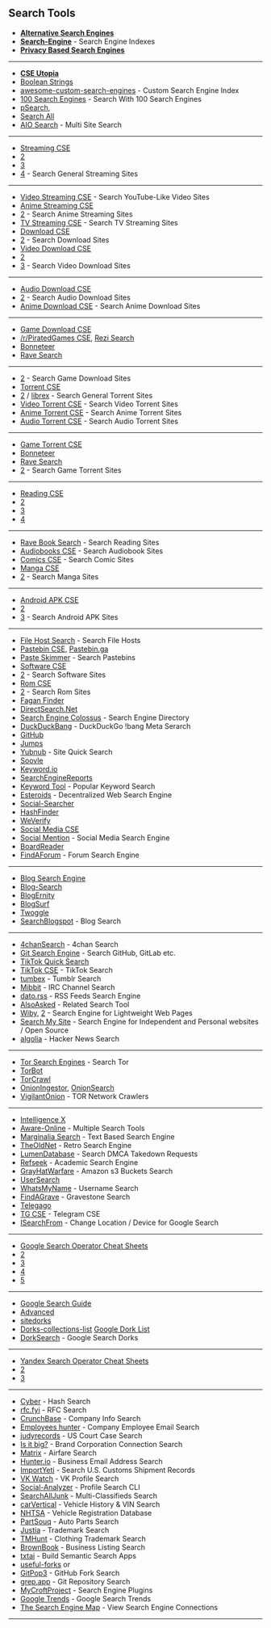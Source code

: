 ## Search Tools

-   **[Alternative Search Engines](https://www.reddit.com/r/FREEMEDIAHECKYEAH/wiki/storage#wiki_alternative_search_engines)**
- **[Search-Engine](https://start.me/p/wM7y15/search-engine)** - Search Engine Indexes
-   **[Privacy Based Search Engines](https://www.reddit.com/r/FREEMEDIAHECKYEAH/wiki/adblock-vpn-privacy#wiki_.25B7_search_engines)**
---
-   **[CSE Utopia](https://start.me/p/EL84Km/cse-utopia)**
- [Boolean Strings](https://booleanstrings.com/all-the-40-forty-custom-search-engines/) 
- [awesome-custom-search-engines](https://github.com/davzoku/awesome-custom-search-engines) - Custom Search Engine Index
-   [100 Search Engines](https://www.100searchengines.com/) - Search With 100 Search Engines
-   [pSearch](https://github.com/SerjSX/pSearch/), 
- [Search All](https://www.searchall.net/) 
- [AIO Search](https://www.aiosearch.com/) - Multi Site Search
---
-   [Streaming CSE](https://cse.google.com/cse?cx=006516753008110874046:cfdhwy9o57g#gsc.tab=0)
- [2](https://cse.google.com/cse?cx=006516753008110874046:o0mf6t-ugea#gsc.tab=0)
- [3](https://cse.google.com/cse?cx=98916addbaef8b4b6)
- [4](https://cse.google.com/cse?cx=0199ade0b25835f2e) - Search General Streaming Sites
---
-   [Video Streaming CSE](https://cse.google.com/cse?cx=006516753008110874046:6v9mqdaai6q#gsc.tab=0) - Search YouTube-Like Video Sites
-   [Anime Streaming CSE](https://cse.google.com/cse?cx=006516753008110874046:vzcl7wcfhei)
- [2](https://cse.google.com/cse?cx=006516753008110874046:mrfarx7-dxu) - Search Anime Streaming Sites
-   [TV Streaming CSE](https://cse.google.com/cse?cx=006516753008110874046:hrhinud6efg) - Search TV Streaming Sites
-   [Download CSE](https://cse.google.com/cse?cx=006516753008110874046:1ugcdt3vo7z)
- [2](https://cse.google.com/cse?cx=006516753008110874046:reodoskmj7h) - Search Download Sites
-   [Video Download CSE](https://cse.google.com/cse?cx=006516753008110874046:wevn3lkn9rr)
- [2](https://cse.google.com/cse?cx=89f2dfcea452fc451)
- [3](https://cse.google.com/cse?cx=aab218d0aa53e3578) - Search Video Download Sites
---
-   [Audio Download CSE](https://cse.google.com/cse?cx=006516753008110874046:ibmyuhh72io)
- [2](https://cse.google.com/cse?cx=006516753008110874046:ohobg3wvr_w) - Search Audio Download Sites
-   [Anime Download CSE](https://cse.google.com/cse?cx=006516753008110874046:osnah6w0yw8) - Search Anime Download Sites
---
-   [Game Download CSE](https://cse.google.com/cse?cx=006516753008110874046:cbjowp5sdqg)
- [/r/PiratedGames CSE](https://cse.google.com/cse?cx=20c2a3e5f702049aa), [Rezi Search](https://rezi.one/)
- [Bonneteer](https://bonneteer.herokuapp.com/) 
- [Rave Search](https://idleendeavor.github.io/gamesearch/) 
---
- [2](https://ravegamesearch.pages.dev/) - Search Game Download Sites
-   [Torrent CSE](https://cse.google.com/cse?cx=006516753008110874046:0led5tukccj)
- [2](https://cse.google.com/cse?cx=006516753008110874046:kh3piqxus6n) / [librex](https://github.com/hnhx/librex) - Search General Torrent Sites
-   [Video Torrent CSE](https://cse.google.com/cse?cx=006516753008110874046:gaoebxgop7j) - Search Video Torrent Sites
-   [Anime Torrent CSE](https://cse.google.com/cse?cx=006516753008110874046:lamzt6ls4iz) - Search Anime Torrent Sites
-   [Audio Torrent CSE](https://cse.google.com/cse?cx=006516753008110874046:v75cyb4ci55) - Search Audio Torrent Sites
---
-   [Game Torrent CSE](https://cse.google.com/cse?cx=006516753008110874046:pobnsujblyx)
- [Bonneteer](https://bonneteer.herokuapp.com/) 
- [Rave Search](https://idleendeavor.github.io/gamesearch/) 
- [2](https://ravegamesearch.pages.dev/) - Search Game Torrent Sites
---
-   [Reading CSE](https://cse.google.com/cse?cx=006516753008110874046:s9ddesylrm8)
- [2](https://cse.google.com/cse?cx=006516753008110874046:rc855wetniu)
- [3](https://cse.google.com/cse?cx=e9657e69c76480cb8)
- [4](https://cse.google.com/cse?cx=c46414ccb6a943e39) 
---
- [Rave Book Search](https://ravebooksearch.com/) - Search Reading Sites
-   [Audiobooks CSE](https://cse.google.com/cse?cx=006516753008110874046:cwbbza56vhd) - Search Audiobook Sites
-   [Comics CSE](https://cse.google.com/cse?cx=006516753008110874046:p4hgytyrohg) - Search Comic Sites
-   [Manga CSE](https://cse.google.com/cse?cx=006516753008110874046:4im0fkhej3z)
- [2](https://cse.google.com/cse?cx=006516753008110874046:a5mavctjnsc#gsc.tab=0) - Search Manga Sites
---
-   [Android APK CSE](https://cse.google.com/cse?cx=e0d1769ccf74236e8)
- [2](https://cse.google.com/cse?cx=73948689c2c206528)
- [3](https://cse.google.com/cse?cx=a805854b6a196d6a6) - Search Android APK Sites
---
-   [File Host Search](https://cse.google.com/cse?cx=90a35b59cee2a42e1) - Search File Hosts
-   [Pastebin CSE](https://cse.google.com/cse?cx=0cd79b819f26af9d0), [Pastebin.ga](https://pastebin.ga/) 
- [Paste Skimmer](https://sites.google.com/view/l33tech/tools/pasteskimmer) - Search Pastebins
-   [Software CSE](https://cse.google.com/cse?cx=57b3962509047447e)
- [2](https://cse.google.com/cse?cx=ec7d33ef358ae1b65) - Search Software Sites
-   [Rom CSE](https://cse.google.com/cse?cx=f47f68e49301a07ac)
- [2](https://cse.google.com/cse?cx=744926a50bd7eb010) - Search Rom Sites
-   [Fagan Finder](https://www.faganfinder.com/)
- [DirectSearch.Net](http://www.directsearch.net/) 
- [Search Engine Colossus](https://www.searchenginecolossus.com/) - Search Engine Directory
-   [DuckDuckBang](https://mosermichael.github.io/duckduckbang/html/main.html) - DuckDuckGo !bang Meta Serarch 
- [GitHub](https://github.com/MoserMichael/duckduckbang)
-   [Jumps](https://jumps.io/) 
- [Yubnub](https://yubnub.org/) - Site Quick Search
-   [Soovle](https://soovle.com/)
- [Keyword.io](http://www.keyword.io/)
- [SearchEngineReports](https://searchenginereports.net/) 
- [Keyword Tool](https://keywordtool.io/) - Popular Keyword Search
-   [Esteroids](https://esteroids.eth.limo/#) - Decentralized Web Search Engine
-   [Social-Searcher](https://www.social-searcher.com/)
- [HashFinder](https://www.hashfinder.xyz/)
- [WeVerify](https://cse.google.com/cse?cx=006976128084956795641:ad1xj14zfap)
- [Social Media CSE](https://cse.google.com/cse?cx=73dda67fd05b4405f#gsc.tab=1&gsc.sort=) 
- [Social Mention](http://socialmention.com/) - Social Media Search Engine
-   [BoardReader](https://boardreader.com/) 
- [FindAForum](https://www.findaforum.net/Home/Search/) - Forum Search Engine
---
-   [Blog Search Engine](http://www.blogsearchengine.org/)
- [Blog-Search](https://www.blog-search.com/)
- [BlogErnity](http://www.bloggernity.com/)
- [BlogSurf](https://blogsurf.io/)
- [Twoggle](https://twoggle.com/) 
- [SearchBlogspot](https://www.searchblogspot.com/) - Blog Search
---
-   [4chanSearch](https://4chansearch.com/) - 4chan Search
-   [Git Search Engine](https://zzollo.co/) - Search GitHub, GitLab etc.
-   [TikTok Quick Search](https://www.osintcombine.com/tiktok-quick-search)
- [TikTok CSE](https://cse.google.com/cse?cx=c42f6b58703f83683) - TikTok Search
-   [tumbex](https://www.tumbex.com/) - Tumblr Search
-   [Mibbit](https://search.mibbit.com/) - IRC Channel Search
-   [dato.rss](https://datorss.com/) - RSS Feeds Search Engine
-   [AlsoAsked](https://alsoasked.com/) - Related Search Tool
-   [Wiby](https://wiby.org/), [2](https://wiby.me/) - Search Engine for Lightweight Web Pages
-   [Search My Site](https://searchmysite.net/) - Search Engine for Independent and Personal websites / Open Source
-   [algolia](https://hn.algolia.com/) - Hacker News Search
---
-   [Tor Search Engines](https://www.reddit.com/r/FREEMEDIAHECKYEAH/wiki/storage#wiki_tor_search_engines) - Search Tor
-   [TorBot](https://github.com/DedSecInside/TorBot)
- [TorCrawl](https://github.com/james04gr/TorCrawl.py)
- [OnionIngestor](https://github.com/danieleperera/OnionIngestor), [OnionSearch](https://github.com/megadose/OnionSearch) 
- [VigilantOnion](https://github.com/andreyglauzer/VigilantOnion) - TOR Network Crawlers
---
-   [Intelligence X](https://intelx.io/tools) 
- [Aware-Online](https://www.aware-online.com/en/osint-tools/) - Multiple Search Tools
-   [Marginalia Search](https://search.marginalia.nu/) - Text Based Search Engine
-   [TheOldNet](http://theoldnet.com/) - Retro Search Engine
-   [LumenDatabase](https://lumendatabase.org/) - Search DMCA Takedown Requests
-   [Refseek](https://www.refseek.com/) - Academic Search Engine
-   [GrayHatWarfare](http://buckets.grayhatwarfare.com/) - Amazon s3 Buckets Search
-   [UserSearch](https://usersearch.org/) 
- [WhatsMyName](https://whatsmyname.app/) - Username Search
-   [FindAGrave](https://findagrave.com/) - Gravestone Search
-   [Telegago](https://cse.google.com/cse?&cx=006368593537057042503:efxu7xprihg#gsc.tab=0) 
- [TG CSE](https://cse.google.com/cse?cx=006249643689853114236:a3iibfpwexa) - Telegram CSE
-   [ISearchFrom](http://isearchfrom.com/) - Change Location / Device for Google Search
---
-   [Google Search Operator Cheat Sheets](https://moz.com/learn/seo/search-operators)
- [2](https://moz.com/blog/mastering-google-search-operators-in-67-steps)
- [3](https://ahrefs.com/blog/google-advanced-search-operators/)
- [4](https://l-lists.com/en/lists/m1mdwx.html)
- [5](https://github.com/BushidoUK/OSINT-SearchOperators)
---
-   [Google Search Guide](https://moz.com/blog/the-ultimate-guide-to-the-google-search-parameters) 
- [Advanced](https://coursebuilder.withgoogle.com/)
-   [sitedorks](https://github.com/Zarcolio/sitedorks)
- [Dorks-collections-list](https://github.com/cipher387/Dorks-collections-list/) [Google Dork List](https://www.boxpiper.com/posts/google-dork-list)
- [DorkSearch](https://www.dorksearch.com/) - Google Search Dorks
---
-   [Yandex Search Operator Cheat Sheets](https://yandex.com/support/direct/keywords/symbols-and-operators.html)
- [2](https://seosly.com/yandex-search-operators/)
- [3](https://seranking.ru/blog/seo/operatory-poiska-yandex/)
---
-   [Cyber](https://cyber.page/) - Hash Search
-   [rfc.fyi](https://rfc.fyi/) - RFC Search
-   [CrunchBase](https://www.crunchbase.com/) - Company Info Search
-   [Employees hunter](https://hunter.io/) - Company Employee Email Search
-   [judyrecords](https://www.judyrecords.com/) - US Court Case Search
-   [Is it big?](https://isitbig.org/) - Brand Corporation Connection Search
-   [Matrix](https://matrix.itasoftware.com/) - Airfare Search
-   [Hunter.io](https://hunter.io/) - Business Email Address Search
-   [ImportYeti](https://www.importyeti.com/) - Search U.S. Customs Shipment Records
-   [VK Watch](https://vk.watch/) - VK Profile Search
-   [Social-Analyzer](https://github.com/qeeqbox/social-analyzer) - Profile Search CLI
-   [SearchAllJunk](https://searchalljunk.com/) - Multi-Classifieds Search
-   [carVertical](https://www.carvertical.com/) - Vehicle History & VIN Search
-   [NHTSA](https://vpic.nhtsa.dot.gov/api/) - Vehicle Registration Database
-   [PartSouq](https://www.partsouq.com/) - Auto Parts Search
-   [Justia](https://trademarks.justia.com/) - Trademark Search
-   [TMHunt](http://www.tmhunt.com/) - Clothing Trademark Search
-   [BrownBook](https://www.brownbook.net/) - Business Listing Search
-   [txtai](https://neuml.github.io/txtai/) - Build Semantic Search Apps
-   [useful-forks](https://useful-forks.github.io/) or
- [GitPop3](https://andremiras.github.io/gitpop3/) - GitHub Fork Search
-   [grep.app](https://grep.app/) - Git Repository Search
-   [MyCroftProject](https://mycroftproject.com/) - Search Engine Plugins
-   [Google Trends](https://trends.google.com/trends/) - Google Search Trends
-   [The Search Engine Map](https://www.searchenginemap.com/) - View Search Engine Connections
___
